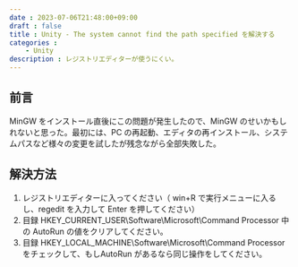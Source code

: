 ```yaml
---
date : 2023-07-06T21:48:00+09:00
draft : false
title : Unity - The system cannot find the path specified を解決する
categories :
    - Unity
description : レジストリエディターが使うにくい。
---
```


## 前言

MinGW をインストール直後にこの問題が発生したので、MinGW のせいかもしれないと思った。最初には、PC の再起動、エディタの再インストール、システムパスなど様々の変更を試したが残念ながら全部失敗した。

## 解決方法

1. レジストリエディターに入ってください（ win+R で実行メニューに入るし、regedit を入力して Enter を押してください）
2. 目録 HKEY_CURRENT_USER\Software\Microsoft\Command Processor 中の AutoRun の値をクリアしてください。
3. 目録 HKEY_LOCAL_MACHINE\Software\Microsoft\Command Processor をチェックして、もしAutoRun があるなら同じ操作をしてください。
